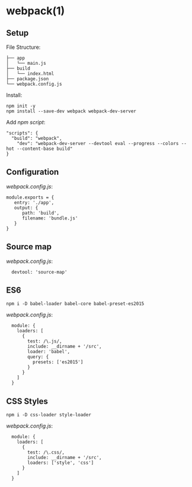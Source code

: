 
# webpack(1)

## Setup

File Structure:

    ├── app
    │   └── main.js
    ├── build
    │   └── index.html
    ├── package.json
    └── webpack.config.js

Install:

    npm init -y
    npm install --save-dev webpack webpack-dev-server

Add _npm script_:

    "scripts": {
      "build": "webpack",
        "dev": "webpack-dev-server --devtool eval --progress --colors --hot --content-base build"
    }

## Configuration

_webpack.config.js_:

    module.exports = {
       entry: './app',
       output: {
          path: 'build',
          filename: 'bundle.js'
       }
    }

## Source map

_webpack.config.js_:

      devtool: 'source-map'

## ES6

    npm i -D babel-loader babel-core babel-preset-es2015

_webpack.config.js_:

      module: {
        loaders: [
          {
            test: /\.js/,
            include: __dirname + '/src',
            loader: 'babel',
            query: {
              presets: ['es2015']
            }
          }
        ]
      }

## CSS Styles

    npm i -D css-loader style-loader

_webpack.config.js_:

      module: {
        loaders: [
          {
            test: /\.css/,
            include: __dirname + '/src',
            loaders: ['style', 'css']
          }
        ]
      }



